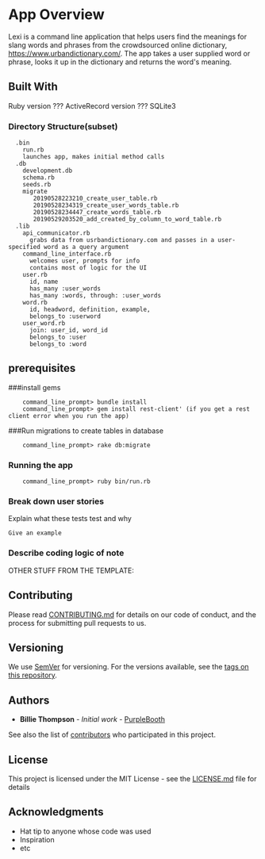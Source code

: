 # App Overview

Lexi is a command line application that helps users find the meanings for slang words and phrases from the crowdsourced online dictionary, https://www.urbandictionary.com/.  The app takes a user supplied word or phrase, looks it up in the dictionary and returns the word's meaning.

## Built With

Ruby version ???
ActiveRecord version ???
SQLite3

### Directory Structure(subset)

      .bin
        run.rb
        launches app, makes initial method calls
      .db
        development.db
        schema.rb
        seeds.rb
        migrate
           20190528223210_create_user_table.rb
           20190528234319_create_user_words_table.rb
           20190528234447_create_words_table.rb
           20190529203520_add_created_by_column_to_word_table.rb
      .lib
        api_communicator.rb
          grabs data from usrbandictionary.com and passes in a user-specified word as a query argument
        command_line_interface.rb
          welcomes user, prompts for info
          contains most of logic for the UI
        user.rb
          id, name
          has_many :user_words
          has_many :words, through: :user_words
        word.rb
          id, headword, definition, example,
          belongs_to :userword
        user_word.rb
          join: user_id, word_id
          belongs_to :user
          belongs_to :word


## prerequisites

###install gems

        command_line_prompt> bundle install
        command_line_prompt> gem install rest-client' (if you get a rest client error when you run the app)

###Run migrations to create tables in database

        command_line_prompt> rake db:migrate

### Running the app

        command_line_prompt> ruby bin/run.rb


### Break down user stories

Explain what these tests test and why

```
Give an example
```

### Describe coding logic of note

OTHER STUFF FROM THE TEMPLATE:

## Contributing

Please read [CONTRIBUTING.md](https://gist.github.com/PurpleBooth/b24679402957c63ec426) for details on our code of conduct, and the process for submitting pull requests to us.

## Versioning

We use [SemVer](http://semver.org/) for versioning. For the versions available, see the [tags on this repository](https://github.com/your/project/tags).

## Authors

* **Billie Thompson** - *Initial work* - [PurpleBooth](https://github.com/PurpleBooth)

See also the list of [contributors](https://github.com/your/project/contributors) who participated in this project.

## License

This project is licensed under the MIT License - see the [LICENSE.md](LICENSE.md) file for details

## Acknowledgments

* Hat tip to anyone whose code was used
* Inspiration
* etc
